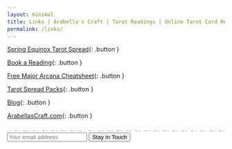 ```yaml
---
layout: minimal
title: Links | Arabella's Craft | Tarot Readings | Online Tarot Card Reading
permalink: /links/
---
```

[Spring Equinox Tarot Spread](https://arabellascraft.com/free-tarot-spreads/spring-equinox-tarot-spread){: .button }

[Book a Reading](http://shop.arabellascraft.com/?sort=page_layout&tags=tarot%20card%20reading){: .button }

[Free Major Arcana Cheatsheet](https://shop.arabellascraft.com/l/TheFoolsJourney/insta){: .button }

[Tarot Spread Packs](https://shop.arabellascraft.com/?sort=page_layout&tags=tarot%20spreads){: .button }

[Blog](https://arabellascraft.com/articles/){: .button }

[ArabellasCraft.com](https://www.ArabellasCraft.com){: .button }

<img src="/assets/img/divider.svg">

<form action="https://app.gumroad.com/follow_from_embed_form" class="form gumroad-follow-form-embed" method="post">
<input name="seller_id" type="hidden" value="3221571659806">
<input name="email" placeholder="Your email address" type="email">
<button data-custom-highlight-color="" type="submit">Stay In Touch</button>
</form>
